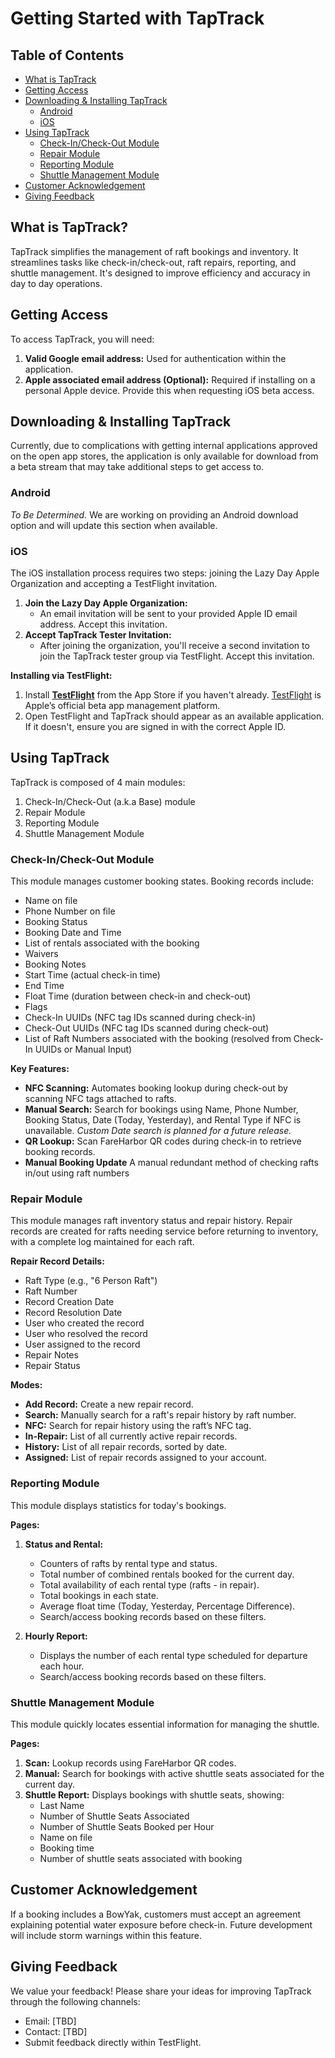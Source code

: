 # Getting Started with TapTrack

## Table of Contents
- [What is TapTrack](#what-is-taptrack)
- [Getting Access](#getting-access)
- [Downloading & Installing TapTrack](#downloading--installing-taptrack)
    - [Android](#android)
    - [iOS](#ios)
- [Using TapTrack](#using-taptrack)
    - [Check-In/Check-Out Module](#check-incheckout-module)
    - [Repair Module](#repair-module)
    - [Reporting Module](#reporting-module)
    - [Shuttle Management Module](#shuttle-management-module)
- [Customer Acknowledgement](#customer-acknowledgement)
- [Giving Feedback](#giving-feedback)

## What is TapTrack?

TapTrack simplifies the management of raft bookings and inventory. It streamlines tasks like check-in/check-out, raft repairs, reporting, and shuttle management.  It's designed to improve efficiency and accuracy in day to day operations.

## Getting Access

To access TapTrack, you will need:

1. **Valid Google email address:** Used for authentication within the application.
2. **Apple associated email address (Optional):** Required if installing on a personal Apple device.  Provide this when requesting iOS beta access.

## Downloading & Installing TapTrack

Currently, due to complications with getting internal applications approved on the open app stores, the application is only available for download from a beta stream that may take additional steps to get access to.

### Android

*To Be Determined.* We are working on providing an Android download option and will update this section when available.

### iOS

The iOS installation process requires two steps: joining the Lazy Day Apple Organization and accepting a TestFlight invitation.

1. **Join the Lazy Day Apple Organization:**
    - An email invitation will be sent to your provided Apple ID email address.  Accept this invitation.
2. **Accept TapTrack Tester Invitation:**
    - After joining the organization, you'll receive a second invitation to join the TapTrack tester group via TestFlight. Accept this invitation.

**Installing via TestFlight:**

1. Install **[TestFlight](https://apps.apple.com/ca/app/testflight/id899247664)** from the App Store if you haven't already.  [TestFlight](https://testflight.apple.com/) is Apple’s official beta app management platform.
2. Open TestFlight and TapTrack should appear as an available application. If it doesn't, ensure you are signed in with the correct Apple ID.

## Using TapTrack 
TapTrack is composed of 4 main modules:
1. Check-In/Check-Out (a.k.a Base) module
2. Repair Module
3. Reporting Module
4. Shuttle Management Module

### Check-In/Check-Out Module

This module manages customer booking states.  Booking records include:

*   Name on file
*   Phone Number on file
*   Booking Status
*   Booking Date and Time
*   List of rentals associated with the booking
*   Waivers
*   Booking Notes
*   Start Time (actual check-in time)
*   End Time
*   Float Time (duration between check-in and check-out)
*   Flags
*   Check-In UUIDs (NFC tag IDs scanned during check-in)
*   Check-Out UUIDs (NFC tag IDs scanned during check-out)
*   List of Raft Numbers associated with the booking (resolved from Check-In UUIDs or Manual Input)

**Key Features:**

*   **NFC Scanning:** Automates booking lookup during check-out by scanning NFC tags attached to rafts.
*   **Manual Search:**  Search for bookings using Name, Phone Number, Booking Status, Date (Today, Yesterday), and Rental Type if NFC is unavailable. *Custom Date search is planned for a future release.*
*   **QR Lookup:** Scan FareHarbor QR codes during check-in to retrieve booking records.
*   **Manual Booking Update** A manual redundant method of checking rafts in/out using raft numbers

### Repair Module

This module manages raft inventory status and repair history.  Repair records are created for rafts needing service before returning to inventory, with a complete log maintained for each raft.

**Repair Record Details:**

*   Raft Type (e.g., "6 Person Raft")
*   Raft Number
*   Record Creation Date
*   Record Resolution Date
*   User who created the record
*   User who resolved the record
*   User assigned to the record
*   Repair Notes
*   Repair Status

**Modes:**

*   **Add Record:** Create a new repair record.
*   **Search:** Manually search for a raft's repair history by raft number.
*   **NFC:** Search for repair history using the raft’s NFC tag.
*   **In-Repair:** List of all currently active repair records.
*   **History:**  List of all repair records, sorted by date.
*   **Assigned:** List of repair records assigned to your account.

### Reporting Module

This module displays statistics for today's bookings.

**Pages:**

1.  **Status and Rental:**
    *   Counters of rafts by rental type and status.
    *   Total number of combined rentals booked for the current day.
    *   Total availability of each rental type (rafts - in repair).
    *   Total bookings in each state.
    *   Average float time (Today, Yesterday, Percentage Difference).
    *   Search/access booking records based on these filters.

2.  **Hourly Report:**
    *   Displays the number of each rental type scheduled for departure each hour.
    *   Search/access booking records based on these filters.

### Shuttle Management Module

This module quickly locates essential information for managing the shuttle.

**Pages:**

1.  **Scan:** Lookup records using FareHarbor QR codes.
2.  **Manual:** Search for bookings with active shuttle seats associated for the current day.
3.  **Shuttle Report:** Displays bookings with shuttle seats, showing:
    *   Last Name
    *   Number of Shuttle Seats Associated
    *   Number of Shuttle Seats Booked per Hour
    *   Name on file
    *   Booking time
    *   Number of shuttle seats associated with booking

## Customer Acknowledgement

If a booking includes a BowYak, customers must accept an agreement explaining potential water exposure before check-in.  Future development will include storm warnings within this feature.

## Giving Feedback

We value your feedback! Please share your ideas for improving TapTrack through the following channels:

*   Email: [TBD]
*   Contact: [TBD]
*   Submit feedback directly within TestFlight.
